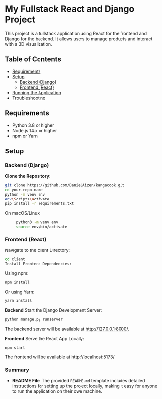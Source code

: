 # My Fullstack React and Django Project

This project is a fullstack application using React for the frontend and Django for the backend. It allows users to manage products and interact with a 3D visualization.

## Table of Contents

- [Requirements](#requirements)
- [Setup](#setup)
  - [Backend (Django)](#backend-django)
  - [Frontend (React)](#frontend-react)
- [Running the Application](#running-the-application)
- [Troubleshooting](#troubleshooting)

## Requirements

- Python 3.8 or higher
- Node.js 14.x or higher
- npm or Yarn

## Setup

### Backend (Django)

**Clone the Repository**:

   ```bash
   git clone https://github.com/DanielAizen/kangacook.git
   cd your-repo-name
   python -m venv env
   env\Scripts\activate
   pip install -r requirements.txt
   ```
   On macOS/Linux:
   ```bash
        python3 -m venv env
        source env/bin/activate
   ```

### Frontend (React)
 Navigate to the client Directory:

```bash
cd client
Install Frontend Dependencies:
```

Using npm:

```bash
npm install
```
Or using Yarn:

```bash
yarn install
```

**Backend**
Start the Django Development Server:

```bash
python manage.py runserver
```
The backend server will be available at http://127.0.0.1:8000/.

**Frontend**
Serve the React App Locally:

```bash
npm start
```
The frontend will be available at http://localhost:5173/


### Summary
- **README File**: The provided `README.md` template includes detailed instructions for setting up the project locally, making it easy for anyone to run the application on their own machine.
